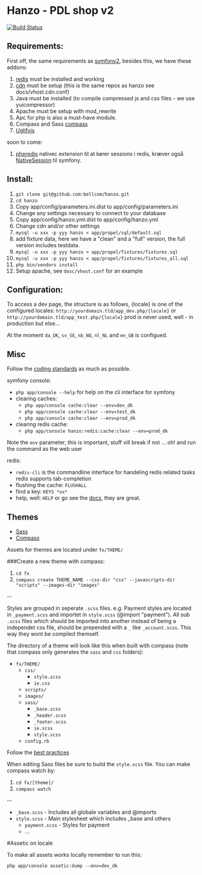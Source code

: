 # Hanzo - PDL shop v2

[![Build Status](https://magnum.travis-ci.com/pompdelux/hanzo.png?token=UA2TnLisELk6rr7prsvr&branch=master)](https://magnum.travis-ci.com/pompdelux/hanzo)

## Requirements:

First off, the same requirements as [symfony2](http://symfony.com/doc/2.0/reference/requirements.html), besides this, we have these addons:

1. [redis](http://redis.io/) must be installed and working
2. [cdn](https://github.com/bellcom/hanzo) must be setup (this is the same repos as hanzo see docs/vhost.cdn.conf)
3. Java must be installed (to compile compressed js and css files - we use yuicompressor)
4. Apache must be setup with mod_rewrite
5. Apc for php is also a must-have module.
6. Compass and Sass [compass](http://compass-style.org/install/)
7. [Uglifyjs](https://github.com/mishoo/UglifyJS2)

soon to come:

1. [phpredis](https://github.com/nicolasff/phpredis) nativec extension til at kører sessions i redis, kræver også [NativeSession](https://github.com/drak/NativeSession) til symfony.


## Install:

1. `git clone git@github.com:bellcom/hanzo.git`
2. `cd hanzo`
3. Copy app/config/parameters.ini.dist to app/config/parameters.ini
  1. Change any settings necessary to connect to your database
4. Copy app/config/hanzo.yml.dist to app/config/hanzo.yml
  1. Change cdn and/or other settings
5. `mysql -u xxx -p yyy hanzo < app/propel/sql/default.sql`
6. add fixture data, here we have a "clean" and a "full" version, the full version includes testdata.
  1. `mysql -u xxx -p yyy hanzo < app/propel/fixtures/fixtures.sql`
  2. `mysql -u xxx -p yyy hanzo < app/propel/fixtures/fixtures_all.sql`
7. `php bin/vendors install`
8. Setup apache, see `dosc/vhost.conf` for an example


## Configuration:

To access a dev page, the structure is as follows, {locale} is one of the configured locales: `http://yourdomain.tld/app_dev.php/{locale}` or `http://yourdomain.tld/app_test.php/{locale}` prod is never used, well - in production but else...

At the moment `da_DK`, `sv_SE`, `nb_NO`, `nl_NL` and `en_GB` is configued.


## Misc

Follow the [coding standards](http://symfony.com/doc/current/contributing/code/standards.html) as much as possible.

symfony console:

- `php app/console --help` for help on the cli interface for symfony
- clearing caches:
  - `php app/console cache:clear --env=dev_dk`
  - `php app/console cache:clear --env=test_dk`
  - `php app/console cache:clear --env=prod_dk`
- clearing redis cache:
  - `php app/console hanzo:redis:cache:clear --env=prod_dk`

Note the `env` parameter, this is important, stuff vill break if not ... oh! and run the command as the web user

redis:

- `redis-cli` is the commandline interface for handeling redis related tasks
  redis supports tab-completion
- flushing the cache: `FLUSHALL`
- find a key: `KEYS *xx*`
- help, well: `HELP` or go see the [docs](http://redis.io/documentation), they are great.

## Themes

- [Sass](http://sass-lang.com/)
- [Compass](http://compass-style.org/)

Assets for themes are located under `fx/THEME/`

###Create a new theme with compass:

1. `cd fx`
2. `compass create THEME_NAME --css-dir "css" --javascripts-dir "scripts" --images-dir "images"`

--

Styles are grouped in seperate `.scss` files. e.g. Payment styles are located in `_payment.scss` and importet in `style.scss` (@import "payment"). All sub `.scss` files which should be imported into another instead of being a independet css file, should be prepended with a `_` like `_account.scss`. This way they wont be compiled themself.

The directory of a theme will look like this when built with compass (note that compass only generates the `sass` and `css` folders):

- `fx/THEME/`
  - `css/`
     - `style.scss`
     - `ie.css`
  - `scripts/`
  - `images/`
  - `sass/`
     - `_base.scss`
     - `_header.scss`
     - `_footer.scss`
     - `ie.scss`
     - `style.scss`
  - `config.rb`

Follow the [best practices](http://compass-style.org/help/tutorials/best_practices/)

When editing Sass files be sure to build the `style.scss` file. You can make compass watch by:

1. `cd fx/[theme]/`
2. `compass watch`

--

- `_base.scss` - Includes all globale variables and @imports
- `style.scss` - Main stylesheet which includes _base and others
  - `payment.scss` - Styles for payment
  - ...

#Assetic on locale

To make all assets works locally remember to run this:

`php app/console assetic:dump --env=dev_dk`
